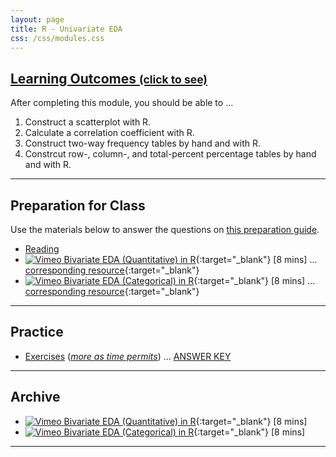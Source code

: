 ```yaml
---
layout: page
title: R - Univariate EDA
css: /css/modules.css
---
```


<div class="panel-group-ILOs">
  <div class="panel panel-default">
    <div class="panel-heading">
      <h2 class="panel-title">
        <a data-toggle="collapse" href="#ILOs">Learning Outcomes <small>(click to see)</small></a>
      </h2>
    </div>
    <div id="ILOs" class="panel-collapse collapse">
      <div class="panel-body">
<p>After completing this module, you should be able to ...</p>

<ol>
  <li>Construct a scatterplot with R.</li>
  <li>Calculate a correlation coefficient with R.</li>
  <li>Construct two-way frequency tables by hand and with R.</li>
  <li>Constrcut row-, column-, and total-percent percentage tables by hand and with R.</li>
</ol>
      </div>
    </div>
  </div>
</div>

----

## Preparation for Class

Use the materials below to answer the questions on [this preparation guide](Prep/RBivEDA).

* [Reading](bookR/RBivEDA.html)
* [![Vimeo](../img/dhovid.png) Bivariate EDA (Quantitative) in R](){:target="_blank"} [8 mins] ... [corresponding resource](HO/Penguins.html#RBivEDAQ){:target="_blank"}
* [![Vimeo](../img/dhovid.png) Bivariate EDA (Categorical) in R](){:target="_blank"} [8 mins] ... [corresponding resource](HO/Penguins.html#RBivEDAC){:target="_blank"}

----

## Practice

* [Exercises](CE/RBivEDA_CE1) ([*more as time permits*](CE/RBivEDA_CE2)) ... [ANSWER KEY](CE/KEY_RBivEDA_CE)

----

## Archive

* [![Vimeo](../img/dhovid.png) Bivariate EDA (Quantitative) in R](https://vimeo.com/user45324800/biveda-quant){:target="_blank"} [8 mins]
* [![Vimeo](../img/dhovid.png) Bivariate EDA (Categorical) in R](https://vimeo.com/user45324800/biveda-cat){:target="_blank"} [8 mins]

----
